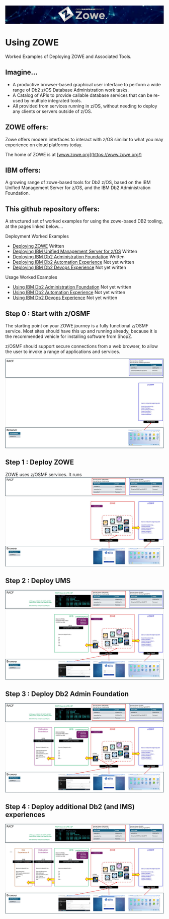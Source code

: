 ![zowelogo](/images/zowelogo.JPG)

# Using ZOWE
Worked Examples of Deploying ZOWE and Associated Tools.

## Imagine...
* A productive browser-based graphical user interface to perform a wide range of Db2 z/OS Database Administration work tasks. 
* A Catalog of APIs to provide callable database services that can be re-used by multiple integrated tools.
* All provided from services running in z/OS, without needing to deploy any clients or servers outside of z/OS.

## ZOWE offers:
Zowe offers modern interfaces to interact with z/OS similar to what you may experience on cloud platforms today. 

The home of ZOWE is at [www.zowe.org](https://www.zowe.org/)

## IBM offers:
A growing range of zowe-based tools for Db2 z/OS, based on the IBM Unified Management Server for z/OS, and the IBM Db2 Administration Foundation.

## This github repository offers:
A structured set of worked examples for using the zowe-based DB2 tooling, at the pages linked below....

Deployment Worked Examples
* [Deploying ZOWE](https://github.com/zeditor01/using_zowe/blob/main/docs/deploying_zowe.md)  Written
* [Deploying IBM Unified Management Server for z/OS](https://github.com/zeditor01/using_zowe/blob/main/docs/deploying_ums.md)  Written
* [Deploying IBM Db2 Administration Foundation](https://github.com/zeditor01/using_zowe/blob/main/docs/deploying_db2adminfoundation.md)  Written
* [Deploying IBM Db2 Automation Experience](https://github.com/zeditor01/using_zowe/blob/main/docs/deploying_db2automationexperience.md) Not yet written
* [Deploying IBM Db2 Devops Experience](https://github.com/zeditor01/using_zowe/blob/main/docs/deploying_db2devopsexperience.md) Not yet written

Usage Worked Examples
* [Using IBM Db2 Administration Foundation](https://github.com/zeditor01/using_zowe/blob/main/docs/using_db2adminfoundation.md) Not yet written
* [Using IBM Db2 Automation Experience](https://github.com/zeditor01/using_zowe/blob/main/docs/using_db2automationexperience.md) Not yet written
* [Using IBM Db2 Devops Experience](https://github.com/zeditor01/using_zowe/blob/main/docs/using_db2evopsexperience.md) Not yet written

## Step 0 : Start with z/OSMF
The starting point on your ZOWE journey is a fully functional z/OSMF service. Most sites should have this up and running already, because it is the recommended vehicle for installing software from ShopZ.

z/OSMF should support secure connections from a web browser, to allow the user to invoke a range of applications and services.

![zowe_deploy01](/images/zowe_deploy01.JPG)

## Step 1 : Deploy ZOWE
ZOWE uses z/OSMF services. It runs
![zowe_deploy02](/images/zowe_deploy02.JPG)

## Step 2 : Deploy UMS
![zowe_deploy02](/images/zowe_deploy03.JPG)

## Step 3 : Deploy Db2 Admin Foundation
![zowe_deploy02](/images/zowe_deploy04.JPG)

## Step 4 : Deploy additional Db2 (and IMS) experiences
![zowe_deploy02](/images/zowe_deploy05.JPG)


